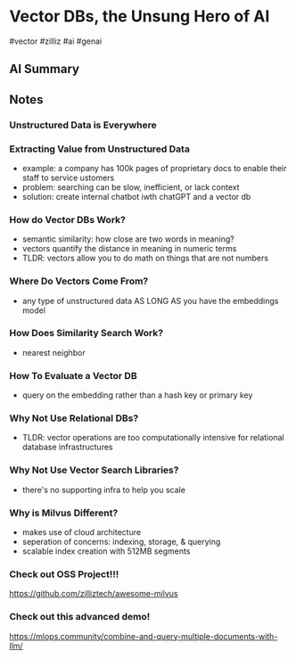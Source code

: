 # Vector DBs, the Unsung Hero of AI

#vector #zilliz #ai #genai 

## AI Summary

## Notes

### Unstructured Data is Everywhere

### Extracting Value from Unstructured Data

- example: a company has 100k pages of proprietary docs to enable their staff to service ustomers
- problem: searching can be slow, inefficient, or lack context
- solution: create internal chatbot iwth chatGPT and a vector db

### How do Vector DBs Work?

- semantic similarity: how close are two words in meaning?
- vectors quantify the distance in meaning in numeric terms
- TLDR: vectors allow you to do math on things that are not numbers

### Where Do Vectors Come From?

- any type of unstructured data AS LONG AS you have the embeddings model

### How Does Similarity Search Work?

- nearest neighbor

### How To Evaluate a Vector DB

- query on the embedding rather than a hash key or primary key

### Why Not Use Relational DBs?

- TLDR: vector operations are too computationally intensive for relational database infrastructures

### Why Not Use Vector Search Libraries?

- there's no supporting infra to help you scale

### Why is Milvus Different?

- makes use of cloud architecture
- seperation of concerns: indexing, storage, & querying
- scalable index creation with 512MB segments


### Check out OSS Project!!! 
https://github.com/zilliztech/awesome-milvus


### Check out this advanced demo! 
https://mlops.community/combine-and-query-multiple-documents-with-llm/
